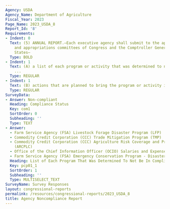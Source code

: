 ```yaml
---
Agency: USDA
Agency_Name: Department of Agriculture
Fiscal_Year: 2023
Page_Name: 2023_USDA_8
Report_Id: '8'
Requirements:
- Indent: 0
  Text: (5) ANNUAL REPORT.—Each executive agency shall submit to the appropriate authorizing
    and appropriations committees of Congress and the Comptroller General of the United
    States—
  Type: BOLD
- Indent: 1
  Text: (A) a list of each program or activity that was determined to not be in compliance
    ...
  Type: REGULAR
- Indent: 1
  Text: (B) actions that are planned to bring the program or activity into compliance.
  Type: REGULAR
SurveyData:
- Answer: Non-compliant
  Heading: Compliance Status
  Key: com1
  SortOrder: 0
  Subheading: ''
  Type: TEXT
- Answer:
  - Farm Service Agency (FSA) Livestock Forage Disaster Program (LFP)
  - Commodity Credit Corporation (CCC) Trade Mitigation Program (TMP)
  - Commodity Credit Corporation (CCC) Agriculture Risk Coverage and Price Loss Coverage
    (ARCPLC)
  - Office of the Chief Information Officer (OCIO) Salaries and Expenses
  - Farm Service Agency (FSA) Emergency Conservation Program - Disasters (ECP-Disasters)
  Heading: List of Each Program That Was Determined To Not Be In Compliance
  Key: pcp01_1
  SortOrder: 1
  Subheading: ''
  Type: MULTISELECT_TEXT
SurveyName: Survey Responses
layout: congressional-reports
permalink: /resources/congressional-reports/2023_USDA_8
title: Agency Noncompliance Report
---
```

